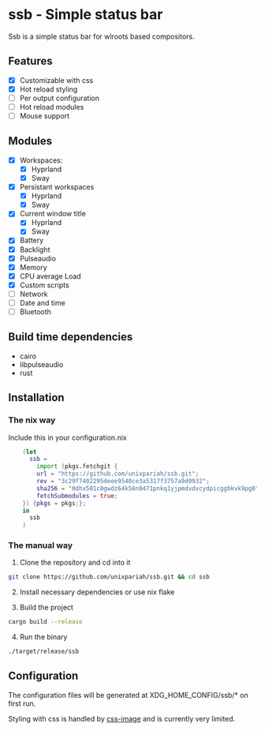 # ssb - Simple status bar

Ssb is a simple status bar for wlroots based compositors.

## Features

- [x] Customizable with css
- [x] Hot reload styling
- [ ] Per output configuration
- [ ] Hot reload modules
- [ ] Mouse support

## Modules

- [x] Workspaces:
    - [x] Hyprland
    - [x] Sway
- [x] Persistant workspaces
    - [x] Hyprland
    - [x] Sway
- [x] Current window title
    - [x] Hyprland
    - [x] Sway
- [x] Battery
- [x] Backlight
- [x] Pulseaudio
- [x] Memory
- [x] CPU average Load
- [x] Custom scripts
- [ ] Network
- [ ] Date and time
- [ ] Bluetooth

## Build time dependencies

- cairo
- libpulseaudio
- rust

## Installation

### The nix way

Include this in your configuration.nix

```nix
    (let
      ssb =
        import (pkgs.fetchgit {
        url = "https://github.com/unixpariah/ssb.git";
        rev = "3c29f7402295deee9540ce3a5317f3757a9d0932";
        sha256 = "0dhx501c0gwdz64k58n0471pnkq1yjpmdvdvcydpicggbkvk9pg0";
        fetchSubmodules = true;
    }) {pkgs = pkgs;};
    in
      ssb
    )
```

### The manual way

1. Clone the repository and cd into it

```sh
git clone https://github.com/unixpariah/ssb.git && cd ssb
```

2. Install necessary dependencies or use nix flake

3. Build the project

```sh
cargo build --release
```

4. Run the binary

```sh
./target/release/ssb
```

## Configuration

The configuration files will be generated at XDG_HOME_CONFIG/ssb/* on first run.

Styling with css is handled by [css-image](https://github.com/unixpariah/css-image) and is currently very limited.

